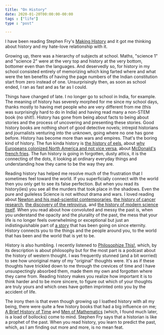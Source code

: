 ```yaml
---
title: "On History"
date: 2020-01-20T00:00:00-00:00
tags : ["life"]
type : "post"

---
```




I have been reading Stephen Fry's [Making History](https://en.wikipedia.org/wiki/Making_History_(novel)) and it got me thinking about history and my hate-love relationship with it. 

Growing up, there was a hierarchy of subjects at school. Math*s*, "science 1" and "science 2" were at the very top and history at the very bottom, bottomer even than the languages. And deservedly so, for history in my school consisted entirely of memorizing which king farted where and what were the ten benefits of having the page numbers of the Indian constitution start from zero instead of one. Unsurprisingly then, as soon as school ended, I ran as fast and as far as I could.

Things have changed of late. I no longer go to school in India, for example. The meaning of history has severely morphed for me since my school days, thanks mostly to having met people who are very different from me (this was surprisingly hard to do in India) and having read many a non-STEM book (no shit!). History has gone from being about facts to being about stories and the process of uncovering and presenting these stories. Good history books are nothing short of good detective novels; intrepid historians and journalists venturing into the unknown, going where no one has gone before. History has become more than wars and empires. That's the boring kind of history. The fun kinda history is [the history of eels](https://www.wnycstudios.org/podcasts/radiolab/articles/silky-love), about [why Europeans colonized North America and not vice versa](https://en.wikipedia.org/wiki/Guns,_Germs,_and_Steel), about [McDonald's french fries](http://revisionisthistory.com/episodes/19-mcdonalds-broke-my-heart). The fun history is going in forgotten, dusty attics, it is the connecting of the dots, it looking at ordinary everyday things and understanding how they came to be the way they are.

Reading history has helped me resolve much of the frustration that I sometimes feel toward the world. If you superficially connect with the world then you only get to see its false perfection. But when you read its history(ies) you see all the murders that took place in the shadows. Even the pure and guileless Science is not without drama and wars. I loved reading about [Newton and his mad-scientist contemporaries](https://en.wikipedia.org/wiki/A_Short_History_of_Nearly_Everything), [the history of cancer research](https://en.wikipedia.org/wiki/The_Emperor_of_All_Maladies), [the discovery of the retrovirus](http://revisionisthistory.com/episodes/40-the-obscure-virus-club), and [the history of modern science itself](https://en.wikipedia.org/wiki/Sapiens:_A_Brief_History_of_Humankind). When you read about how convoluted and messy the past is, when you understand the opacity and the plurality of the past, the mess that your life is no longer feels overwhelming or exceptional but just an indistinguishable part of [a story](https://www.youtube.com/watch?v=XmdPY-hFSt0) that has been going on since eternity. History connects you to the things and the people around you, to the world that has been and the world that is yet to be.

History is also humbling. I recently listened to [Philosophize This!](http://philosophizethis.org/), which, by its description is about philosophy but for the most part is a podcast about the history of western thought. I was frequently stunned (and a bit worried) to see how unoriginal many of my "original" thoughts were. It's as if these thoughts have trickled down to me through the crevices of time and I have unsuspectingly absorbed them, made them my own and forgotten where they came from. Reading history makes you realize how important it is to think harder and to be more sincere, to figure out which of your thoughts are truly yours and which ones have gotten imprinted onto you by the accident of life.

The irony then is that even though growing up I loathed history with all my being, there were quite a few history books that had a big influence on me; [A Brief History of Time](https://en.wikipedia.org/wiki/A_Brief_History_of_Time) and [Men of Mathematics](https://en.wikipedia.org/wiki/Men_of_Mathematics) (which, I found much later, is a load of bollocks) come to mind. Stephen Fry says that a historian is like a prophet of the past. When you read history, you learn to predict the past, which, as I am finding out more and more, is no mean feat.



